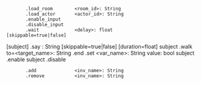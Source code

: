 

           .load_room        <room_id>: String
           .load_actor       <actor_id>: String
           .enable_input
           .disable_input
           .wait             <delay>: float            [skippable=true|false]
 [subject] .say              <speech>: String          [skippable=true|false] [duration=float]
  subject  .walk             to=<target_name>: String
           .end
           .set              <var_name>: String        value: bool
  subject  .enable
  subject  .disable

           .add              <inv_name>: String
           .remove           <inv_name>: String


